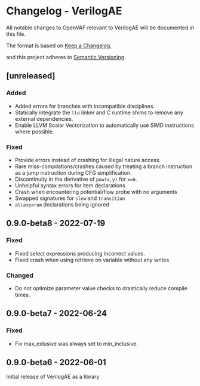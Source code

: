 # Changelog - VerilogAE

All notable changes to OpenVAF relevant to VerilogAE will be documented in this file.

The format is based on [Keep a Changelog](https://keepachangelog.com/en/1.0.0/),

and this project adheres to [Semantic Versioning](https://semver.org/spec/v2.0.0.html).

## [unreleased]

### Added

* Added errors for branches with incompatible disciplines.
* Statically integrate the `lld` linker and C runtime shims to remove any external dependencies.
* Enable LLVM Scalar Vectorization to automatically use SIMD instructions where possible.

### Fixed

* Provide errors instead of crashing for illegal nature access.
* Rare miss-compilations/crashes caused by treating a branch instruction as a jump instruction during CFG simplification.
* Discontinuity in the derivative of `pow(x,y)` for `x=0`.
* Unhelpful syntax errors for item declarations
* Crash when encountering potential/flow probe with no arguments
* Swapped signatures for `slew` and `transition`
* `aliasparam` declarations being ignored

##  0.9.0-beta8 - 2022-07-19

### Fixed

* Fixed select expressions producing incorrect values.
* Fixed crash when using retrieve on variable without any writes

### Changed

* Do not optimize parameter value checks to drastically reduce compile times.

##  0.9.0-beta7 - 2022-06-24

### Fixed

* Fix max_exlusive was always set to min_inclusive.

## 0.9.0-beta6 - 2022-06-01

Initial release of VerilogAE as a library
